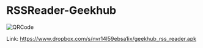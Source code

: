 RSSReader-Geekhub
=================

<img src="http://qrfree.kaywa.com/?l=1&s=8&d=https%3A%2F%2Fwww.dropbox.com%2Fs%2Fnvr14l59ebsa1ix%2Fgeekhub_rss_reader.apk" alt="QRCode"/>


Link: https://www.dropbox.com/s/nvr14l59ebsa1ix/geekhub_rss_reader.apk
